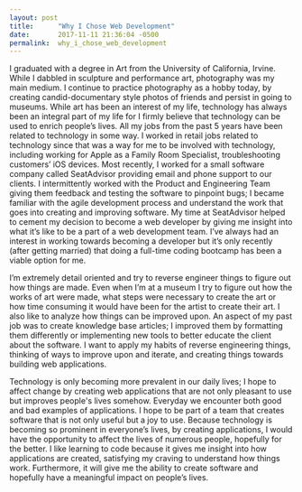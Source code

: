 ```yaml
---
layout: post
title:      "Why I Chose Web Development"
date:       2017-11-11 21:36:04 -0500
permalink:  why_i_chose_web_development
---
```



I graduated with a degree in Art from the University of California, Irvine. While I dabbled in sculpture and performance art, photography was my main medium. I continue to practice photography as a hobby today, by creating candid-documentary style photos of friends and persist in going to museums. While art has been an interest of my life, technology has always been an integral part of my life for I firmly believe that technology can be used to enrich people’s lives. All my jobs from the past 5 years have been related to technology in some way. I worked in retail jobs related to technology since that was a way for me to be involved with technology, including working for Apple as a Family Room Specialist, troubleshooting customers’ iOS devices. Most recently, I worked for a small software company called SeatAdvisor providing email and phone support to our clients. I intermittently worked with the Product and Engineering Team giving them feedback and testing the software to pinpoint bugs; I became familiar with the agile development process and understand the work that goes into creating and improving software. My time at SeatAdvisor helped to cement my decision to become a web developer by giving me insight into what it’s like to be a part of a web development team. I’ve always had an interest in working towards becoming a developer but it’s only recently (after getting married) that doing a full-time coding bootcamp has been a viable option for me. 

I’m extremely detail oriented and try to reverse engineer things to figure out how things are made. Even when I’m at a museum I try to figure out how the works of art were made, what steps were necessary to create the art or how time consuming it would have been for the artist to create their art. I also like to analyze how things can be improved upon. An aspect of my past job was to create knowledge base articles; I improved them by formatting them differently or implementing new tools to better educate the client about the software. I want to apply my habits of reverse engineering things, thinking of ways to improve upon and iterate, and creating things towards building web applications.

Technology is only becoming more prevalent in our daily lives; I hope to affect change by creating web applications that are not only pleasant to use but improves people's lives somehow. Everyday we encounter both good and bad examples of applications. I hope to be part of a team that creates software that is not only useful but a joy to use. Because technology is becoming so prominent in everyone’s lives, by creating applications, I would have the opportunity to affect the lives of numerous people, hopefully for the better. I like learning to code because it gives me insight into how applications are created, satisfying my craving to understand how things work. Furthermore, it will give me the ability to create software and hopefully have a meaningful impact on people’s lives.
